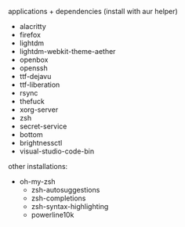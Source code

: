 applications + dependencies (install with aur helper)
- alacritty
- firefox
- lightdm
- lightdm-webkit-theme-aether
- openbox
- openssh
- ttf-dejavu
- ttf-liberation
- rsync
- thefuck
- xorg-server
- zsh
- secret-service
- bottom
- brightnessctl
- visual-studio-code-bin

other installations:
 - oh-my-zsh
    - zsh-autosuggestions
    - zsh-completions
    - zsh-syntax-highlighting
    - powerline10k
